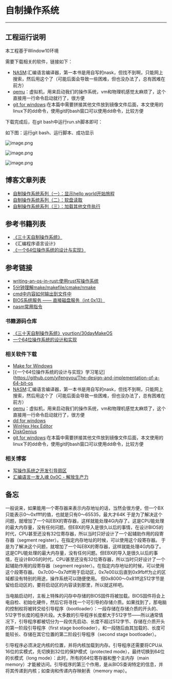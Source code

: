 # 自制操作系统
***

## 工程运行说明
本工程基于Window10环境

需要下载相关的软件，链接如下：

- [NASM](https://www.nasm.us/):汇编语言编译器，第一本书是用自写的nask，但找不到啊，只能网上搜索，然后用这个了（可能后面会导致一些困难，但也没办法了，总有困难在前方）
- [qemu](https://qemu.weilnetz.de/w64/)：虚拟机，用来启动我们的操作系统，vm和物理机感觉太麻烦了，这个直接用一行命令启动就行了，很方便
- [git for windows](https://gitforwindows.org/):在本篇中需要拼接其他文件放到镜像文件后面，本文使用的linux下的dd命令，使用git的bash窗口可以使用dd命令，比较方便

下载完成后，在git bash中运行run.sh脚本即可：

如下图：运行git bash、运行脚本、成功显示

![image.png](https://p3-juejin.byteimg.com/tos-cn-i-k3u1fbpfcp/fa31095aef684b8589a7f313fbee32a9~tplv-k3u1fbpfcp-watermark.image?)

![image.png](https://p3-juejin.byteimg.com/tos-cn-i-k3u1fbpfcp/d645364d2e114e0a8b57ad68ecba7121~tplv-k3u1fbpfcp-watermark.image?)

![image.png](https://p1-juejin.byteimg.com/tos-cn-i-k3u1fbpfcp/9021fb684a4548c8b5c9463f6916c696~tplv-k3u1fbpfcp-watermark.image?)

## 博客文章列表
- [自制操作系统系列（一）：显示hello world开始旅程](https://juejin.cn/post/7148604415652397070)
- [自制操作系统系列（二）：软盘读取](https://juejin.cn/post/7153429890220916767)
- [自制操作系统系列（三）：加载其他文件执行](https://juejin.cn/post/7154194485444870152/)

## 参考书籍列表
- [《三十天自制操作系统》](https://github.com/yourtion/30dayMakeOS)
- 《汇编程序语言设计》
- [《一个64位操作系统的设计与实现》](https://github.com/yifengyou/The-design-and-implementation-of-a-64-bit-os)

## 参考链接
- [writing-an-os-in-rust:使用rust写操作系统](https://github.com/rustcc/writing-an-os-in-rust)
- [5分钟理解make/makefile/cmake/nmake](https://zhuanlan.zhihu.com/p/111110992)
- [cmd中内容如何输出到文件中](https://blog.csdn.net/pltang/article/details/79765256)
- [BIOS系统服务 —— 直接磁盘服务（int 0x13）](https://blog.csdn.net/cherisegege/article/details/79835737)
- [nasm常用指令](http://www.daileinote.com/computer/assembly/06)

### 书籍源码仓库
- [《三十天自制操作系统》yourtion/30dayMakeOS](https://github.com/yourtion/30dayMakeOS)
- [一个64位操作系统的设计和实现](https://github.com/yifengyou/The-design-and-implementation-of-a-64-bit-os)

### 相关软件下载
- [Make for Windows](https://gnuwin32.sourceforge.net/packages/make.htm)
- [《一个64位操作系统的设计与实现》学习笔记](https://github.com/yifengyou/The-design-and-implementation-of-a-64-bit-os
- [NASM](https://www.nasm.us/):汇编语言编译器，第一本书是用自写的nask，但找不到啊，只能网上搜索，然后用这个了（可能后面会导致一些困难，但也没办法了，总有困难在前方）
- [qemu](https://qemu.weilnetz.de/w64/)：虚拟机，用来启动我们的操作系统，vm和物理机感觉太麻烦了，这个直接用一行命令启动就行了，很方便
- [dd for windows](http://www.chrysocome.net/dd)
- [WinHex Hex Editor](http://www.winhex.com/winhex/hex-editor.html)
- [DiskGenius](https://www.diskgenius.cn/download.php)
- [git for windows](https://gitforwindows.org/):在本篇中需要拼接其他文件放到镜像文件后面，本文使用的linux下的dd命令，使用git的bash窗口可以使用dd命令，比较方便

### 相关博客
- [写操作系统之开发引导扇区](https://www.cnblogs.com/chuganghong/p/15412601.html)
- [汇编语言一发入魂 0x0C - 解放生产力](https://kviccn.github.io/posts/2020/05/%E6%B1%87%E7%BC%96%E8%AF%AD%E8%A8%80%E4%B8%80%E5%8F%91%E5%85%A5%E9%AD%82-0x0c-%E8%A7%A3%E6%94%BE%E7%94%9F%E4%BA%A7%E5%8A%9B/)

## 备忘
一般说来，如果能用一个寄存器来表示内存地址的话，当然会很方便，但一个BX只能表示0～0xffff的值，也就是只有0～65535，最大才64K
于是为了解决这个问题，就增加了一个叫EBX的寄存器，这样就能处理4G内存了。这是CPU能处理的最大内存量，没有任何问题。但EBX的导入是很久以后的事情，在设计BIOS的时代，CPU甚至还没有32位寄存器，所以当时只好设计了一个起辅助作用的段寄存器（segment register）。在指定内存地址的时候，可以使用这个段寄存器。
于是为了解决这个问题，就增加了一个叫EBX的寄存器，这样就能处理4G内存了。这是CPU能处理的最大内存量，没有任何问题。但EBX的导入是很久以后的事情，在设计BIOS的时代，CPU甚至还没有32位寄存器，所以当时只好设计了一个起辅助作用的段寄存器（segment register）。在指定内存地址的时候，可以使用这个段寄存器。
0x7c00～0x7dff用于启动区，0x7e00以后直到0x9fbff为止的区域都没有特别的用途，操作系统可以随便使用。
但0x8000～0x81ff这512字节是留给启动区的，要将启动区的内容读到那里，所以就这样吧。

当电脑启动时，主板上特殊的闪存中存储的BIOS固件将被加载。BIOS固件将会上电自检、初始化硬件，然后它将寻找一个可引导的存储介质。如果找到了，那电脑的控制权将被转交给引导程序（bootloader）：一段存储在存储介质的开头的、512字节长度的程序片段。大多数的引导程序长度都大于512字节——所以通常情况下，引导程序都被切分为一段优先启动、长度不超过512字节、存储在介质开头的第一阶段引导程序（first stage bootloader），和一段随后由其加载的、长度可能较长、存储在其它位置的第二阶段引导程序（second stage bootloader）。

引导程序必须决定内核的位置，并将内核加载到内存。引导程序还需要将CPU从16位的实模式，先切换到32位的保护模式（protected mode），最终切换到64位的长模式（long mode）：此时，所有的64位寄存器和整个主内存（main memory）才能被访问。引导程序的第三个作用，是从BIOS查询特定的信息，并将其传递到内核；如查询和传递内存映射表（memory map）。